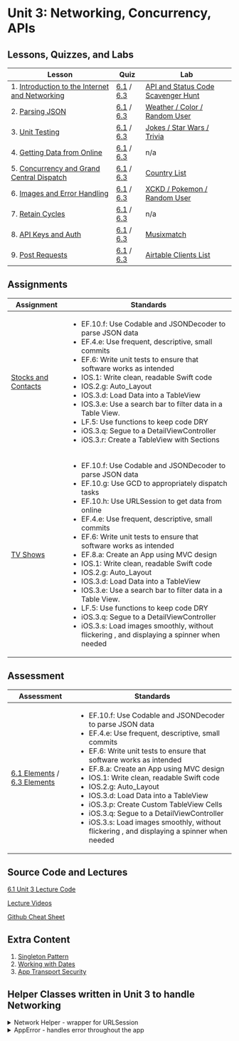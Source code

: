 
# Unit 3:  Networking, Concurrency, APIs

## Lessons, Quizzes, and Labs

| Lesson | Quiz | Lab |
| --- | --- | --- |
| 1. [Introduction to the Internet and Networking](https://github.com/joinpursuit/Pursuit-Core-iOS/blob/master/networking-concurrency-apis/intro-to-the-internet-and-networking/README.md) | [6.1](https://canvas.instructure.com/courses/1605734/assignments/12289325) / [6.3](https://canvas.instructure.com/courses/1705726/assignments/12465058) | [API and Status Code Scavenger Hunt](https://github.com/joinpursuit/Pursuit-Core-Introduction-To-Networking-and-APIs-Lab) |
| 2. [Parsing JSON](https://github.com/joinpursuit/Pursuit-Core-iOS/blob/master/networking-concurrency-apis/parsing-json/README.md) | [6.1](https://canvas.instructure.com/courses/1605734/assignments/12323266) / [6.3](https://canvas.instructure.com/courses/1705726/assignments/12465031) | [Weather / Color / Random User](https://github.com/joinpursuit/Pursuit-Core-iOS-Parsing-JSON-Lab) |
| 3. [Unit Testing](https://github.com/joinpursuit/Pursuit-Core-iOS/blob/master/networking-concurrency-apis/introduction-to-unit-testing/README.md) | [6.1](https://canvas.instructure.com/courses/1605734/assignments/12344585) / [6.3](https://canvas.instructure.com/courses/1705726/assignments/12465028) | [Jokes / Star Wars / Trivia](https://github.com/joinpursuit/Pursuit-Core-iOS-Introduction-to-Unit-Testing-Lab) |
| 4. [Getting Data from Online](https://github.com/joinpursuit/Pursuit-Core-iOS/blob/master/networking-concurrency-apis/getting-data-from-online/README.md) | [6.1](https://canvas.instructure.com/courses/1605734/assignments/12382891) / [6.3](https://canvas.instructure.com/courses/1705726/assignments/12465071) | n/a |
| 5. [Concurrency and Grand Central Dispatch](https://github.com/joinpursuit/Pursuit-Core-iOS/tree/master/networking-concurrency-apis/concurrency) | [6.1](https://canvas.instructure.com/courses/1605734/assignments/12394340) / [6.3](https://canvas.instructure.com/courses/1705726/assignments/12465060) | [Country List](https://github.com/joinpursuit/Pursuit-Core-iOS-Concurrency-Lab/blob/master/README.md) |
| 6. [Images and Error Handling](https://github.com/joinpursuit/Pursuit-Core-iOS/tree/4_3/lessons/unit3/ErrorHandlingAndImages) | [6.1](https://canvas.instructure.com/courses/1605734/assignments/12453542) / [6.3](https://canvas.instructure.com/courses/1705726/assignments/12465040) | [XCKD / Pokemon / Random User](https://github.com/joinpursuit/Pursuit-Core-iOS-Images-Lab/blob/master/README.md) |
| 7. [Retain Cycles](https://github.com/joinpursuit/Pursuit-Core-iOS/blob/master/networking-concurrency-apis/memory-management-and-arc/README.md) | [6.1](https://canvas.instructure.com/courses/1605734/quizzes/4239177) / [6.3](https://canvas.instructure.com/courses/1705726/assignments/12465030) | n/a |
| 8. [API Keys and Auth](https://github.com/joinpursuit/Pursuit-Core-iOS/blob/master/networking-concurrency-apis/api-keys-basic-authentication/README.md) | [6.1](https://canvas.instructure.com/courses/1605734/assignments/12480829) / [6.3](https://canvas.instructure.com/courses/1705726/quizzes/4493743) | [Musixmatch](https://github.com/joinpursuit/Pursuit-Core-iOS-API-Keys-Lab/blob/master/README.md) |
| 9. [Post Requests](https://github.com/joinpursuit/Pursuit-Core-iOS/blob/master/networking-concurrency-apis/post-requests/README.md) | [6.1](https://canvas.instructure.com/courses/1605734/assignments/12503024) / [6.3](https://canvas.instructure.com/courses/1705726/quizzes/4493737) | [Airtable Clients List](https://github.com/joinpursuit/Pursuit-Core-iOS-Post-Requests-with-Airtable) |


## Assignments

| Assignment | Standards |
| --- | --- |
| [Stocks and Contacts](https://github.com/joinpursuit/Pursuit-Core-iOS-Unit3-Assignment1) | <ul><li>EF.10.f: Use Codable and JSONDecoder to parse JSON data</li><li>EF.4.e: Use frequent, descriptive, small commits</li><li>EF.6: Write unit tests to ensure that software works as intended</li><li>IOS.1: Write clean, readable Swift code</li><li>IOS.2.g: Auto_Layout</li><li>IOS.3.d: Load Data into a TableView</li><li>IOS.3.e: Use a search bar to filter data in a Table View.</li><li>LF.5: Use functions to keep code DRY</li><li>iOS.3.q: Segue to a DetailViewController</li><li>iOS.3.r: Create a TableView with Sections</li></ul> |
| [TV Shows](https://github.com/joinpursuit/AC-iOS-EpisodesFromOnline-HW/blob/master/README.md) | <ul><li>EF.10.f: Use Codable and JSONDecoder to parse JSON data</li><li>EF.10.g: Use GCD to appropriately dispatch tasks</li><li>EF.10.h: Use URLSession to get data from online</li><li>EF.4.e: Use frequent, descriptive, small commits</li><li>EF.6: Write unit tests to ensure that software works as intended</li><li>EF.8.a: Create an App using MVC design</li><li>IOS.1: Write clean, readable Swift code</li><li>IOS.2.g: Auto_Layout</li><li>IOS.3.d: Load Data into a TableView</li><li>IOS.3.e: Use a search bar to filter data in a Table View.</li><li>LF.5: Use functions to keep code DRY</li><li>iOS.3.q: Segue to a DetailViewController</li><li>iOS.3.s: Load images smoothly, without flickering , and displaying a spinner when needed</li></ul> |

## Assessment

| Assessment | Standards |
| --- | --- |
| [6.1 Elements](https://canvas.instructure.com/courses/1605734/assignments/11622100) / [6.3 Elements](https://canvas.instructure.com/courses/1705726/assignments/12465182) | <ul><li>EF.10.f: Use Codable and JSONDecoder to parse JSON data</li><li>EF.4.e: Use frequent, descriptive, small commits</li><li>EF.6: Write unit tests to ensure that software works as intended</li><li>EF.8.a: Create an App using MVC design</li><li>IOS.1: Write clean, readable Swift code</li><li>IOS.2.g: Auto_Layout</li><li>IOS.3.d: Load Data into a TableView</li><li>iOS.3.p: Create Custom TableView Cells</li><li>iOS.3.q: Segue to a DetailViewController</li><li>iOS.3.s: Load images smoothly, without flickering , and displaying a spinner when needed</li></ul> |

## Source Code and Lectures

[6.1 Unit 3 Lecture Code](./lecture-files)

[Lecture Videos](https://www.youtube.com/channel/UCDN46W3L67JMtrRb-u_cgCA)

[Github Cheat Sheet](https://github.com/davidlawrencer/github-cheat-sheet)


## Extra Content

1. [Singleton Pattern](./singleton-pattern/README.md)
1. [Working with Dates](./working-with-dates/README.md)
1. [App Transport Security](./app-transport-security/README.md)


## Helper Classes written in Unit 3 to handle Networking


<details>
	<summary>Network Helper - wrapper for URLSession</summary>

```swift
import Foundation

enum HTTPMethod: String {
    case get = "GET"
    case post = "POST"
}

class NetworkHelper {

    // MARK: - Static Properties

    static let manager = NetworkHelper()

    // MARK: - Internal Properties

    func performDataTask(withUrl url: URL,
                         andHTTPBody body: Data? = nil,
                         andMethod httpMethod: HTTPMethod,
                         completionHandler: @escaping ((Result<Data, AppError>) -> Void)) {
        var request = URLRequest(url: url)
        request.httpMethod = httpMethod.rawValue
        request.httpBody = body
        request.addValue("application/json", forHTTPHeaderField: "Content-Type")

        urlSession.dataTask(with: request) { (data, response, error) in
            DispatchQueue.main.async {
                guard let data = data else {
                    completionHandler(.failure(.noDataReceived))
                    return
                }

                guard let response = response as? HTTPURLResponse, (200...299) ~= response.statusCode else {
                    completionHandler(.failure(.badStatusCode))
                    return
                }

                if let error = error {
                    let error = error as NSError
                    if error.domain == NSURLErrorDomain && error.code == NSURLErrorNotConnectedToInternet {
                        completionHandler(.failure(.noInternetConnection))
                        return
                    } else {
                        completionHandler(.failure(.other(rawError: error)))
                        return
                    }
                }
                completionHandler(.success(data))
            }
            }.resume()
    }

    // MARK: - Private Properties and Initializers

    private let urlSession = URLSession(configuration: URLSessionConfiguration.default)

    private init() {}
}
```

</details>


<details>
	<summary>AppError - handles error throughout the app</summary>

```swift
import Foundation

enum AppError: Error {
    case unauthenticated
    case invalidJSONResponse
    case couldNotParseJSON(rawError: Error)
    case noInternetConnection
    case badURL
    case badStatusCode
    case noDataReceived
    case notAnImage
    case other(rawError: Error)
}
```

</details>
